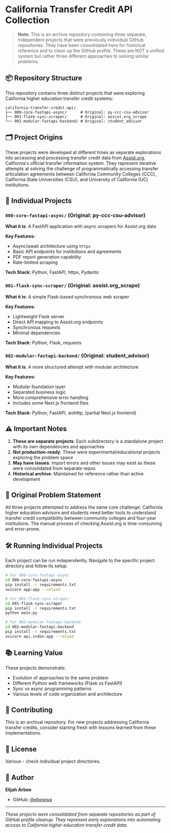 # California Transfer Credit API Collection

> **Note**: This is an archive repository containing three separate, independent projects that were previously individual GitHub repositories. They have been consolidated here for historical reference and to clean up the GitHub profile. These are NOT a unified system but rather three different approaches to solving similar problems.

## 📦 Repository Structure

This repository contains three distinct projects that were exploring California higher education transfer credit systems:

```
california-transfer-credit-api/
├── 000-core-fastapi-async/      # Original: py-ccc-csu-advisor
├── 001-flask-sync-scraper/      # Original: assist.org_scrape  
└── 002-modular-fastapi-backend/ # Original: student_advisor
```

## 🗂️ Project Origins

These projects were developed at different times as separate explorations into accessing and processing transfer credit data from [Assist.org](https://assist.org), California's official transfer information system. They represent iterative attempts at solving the challenge of programmatically accessing transfer articulation agreements between California Community Colleges (CCC), California State Universities (CSU), and University of California (UC) institutions.

## 📁 Individual Projects

### `000-core-fastapi-async/` (Original: py-ccc-csu-advisor)

**What it is**: A FastAPI application with async scrapers for Assist.org data

**Key Features:**
- Async/await architecture using `httpx`
- Basic API endpoints for institutions and agreements
- PDF report generation capability
- Rate-limited scraping

**Tech Stack:** Python, FastAPI, httpx, Pydantic

### `001-flask-sync-scraper/` (Original: assist.org_scrape)

**What it is**: A simple Flask-based synchronous web scraper

**Key Features:**
- Lightweight Flask server
- Direct API mapping to Assist.org endpoints
- Synchronous requests
- Minimal dependencies

**Tech Stack:** Python, Flask, requests

### `002-modular-fastapi-backend/` (Original: student_advisor)

**What it is**: A more structured attempt with modular architecture

**Key Features:**
- Modular foundation layer
- Separated business logic
- More comprehensive error handling
- Includes some Next.js frontend files

**Tech Stack:** Python, FastAPI, aiohttp, (partial Next.js frontend)

## ⚠️ Important Notes

1. **These are separate projects**: Each subdirectory is a standalone project with its own dependencies and approaches
2. **Not production-ready**: These were experimental/educational projects exploring the problem space
3. **May have issues**: Import errors and other issues may exist as these were consolidated from separate repos
4. **Historical archive**: Maintained for reference rather than active development

## 🎯 Original Problem Statement

All three projects attempted to address the same core challenge: California higher education advisors and students need better tools to understand transfer credit compatibility between community colleges and four-year institutions. The manual process of checking Assist.org is time-consuming and error-prone.

## 🛠️ Running Individual Projects

Each project can be run independently. Navigate to the specific project directory and follow its setup:

```bash
# For 000-core-fastapi-async
cd 000-core-fastapi-async
pip install -r requirements.txt
uvicorn app:app --reload

# For 001-flask-sync-scraper
cd 001-flask-sync-scraper
pip install -r requirements.txt
python main.py

# For 002-modular-fastapi-backend
cd 002-modular-fastapi-backend
pip install -r requirements.txt
uvicorn api.index:app --reload
```

## 📚 Learning Value

These projects demonstrate:
- Evolution of approaches to the same problem
- Different Python web frameworks (Flask vs FastAPI)
- Sync vs async programming patterns
- Various levels of code organization and architecture

## 🤝 Contributing

This is an archival repository. For new projects addressing California transfer credits, consider starting fresh with lessons learned from these implementations.

## 📄 License

Various - check individual project directories.

## 👤 Author

**Elijah Arbee**
- GitHub: [@ebowwa](https://github.com/ebowwa)

---

*These projects were consolidated from separate repositories as part of GitHub profile cleanup. They represent early explorations into automating access to California higher education transfer credit data.*